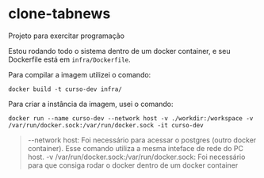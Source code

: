 # clone-tabnews

Projeto para exercitar programação

Estou rodando todo o sistema dentro de um docker container, e seu Dockerfile está em `infra/Dockerfile`.

Para compilar a imagem utilizei o comando:

```
docker build -t curso-dev infra/
```

Para criar a instância da imagem, usei o comando:

```
docker run --name curso-dev --network host -v ./workdir:/workspace -v /var/run/docker.sock:/var/run/docker.sock -it curso-dev
```

> --network host: Foi necessário para acessar o postgres (outro docker container). Esse comando utiliza a mesma inteface de rede do PC host.
> -v /var/run/docker.sock:/var/run/docker.sock: Foi necessário para que consiga rodar o docker dentro de um docker container
